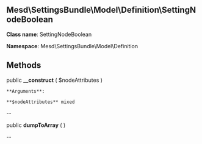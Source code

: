 Mesd\SettingsBundle\Model\Definition\SettingNodeBoolean
---------------

    

    


**Class name**: SettingNodeBoolean

**Namespace**: Mesd\SettingsBundle\Model\Definition











Methods
-------


public **__construct** ( $nodeAttributes )


> 








    **Arguments**:

    **$nodeAttributes** mixed 


--


public **dumpToArray** (  )


> 









--

